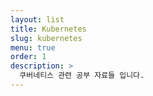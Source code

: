 ```yaml
---
layout: list
title: Kubernetes
slug: kubernetes
menu: true
order: 1
description: >
  쿠버네티스 관련 공부 자료들 입니다. 
---
```

